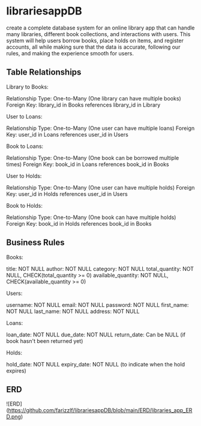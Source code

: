 # librariesappDB
create a complete database system for an online library app that can handle many libraries, different book collections, and interactions with users. This system will help users borrow books, place holds on items, and register accounts, all while making sure that the data is accurate, following our rules, and making the experience smooth for users.


## Table Relationships

Library to Books:

Relationship Type: One-to-Many (One library can have multiple books)
Foreign Key: library_id in Books references library_id in Library

User to Loans:

Relationship Type: One-to-Many (One user can have multiple loans)
Foreign Key: user_id in Loans references user_id in Users

Book to Loans:

Relationship Type: One-to-Many (One book can be borrowed multiple times)
Foreign Key: book_id in Loans references book_id in Books

User to Holds:

Relationship Type: One-to-Many (One user can have multiple holds)
Foreign Key: user_id in Holds references user_id in Users

Book to Holds:

Relationship Type: One-to-Many (One book can have multiple holds)
Foreign Key: book_id in Holds references book_id in Books


## Business Rules

Books:

title: NOT NULL
author: NOT NULL
category: NOT NULL
total_quantity: NOT NULL, CHECK(total_quantity >= 0)
available_quantity: NOT NULL, CHECK(available_quantity >= 0)

Users:

username: NOT NULL
email: NOT NULL
password: NOT NULL
first_name: NOT NULL
last_name: NOT NULL
address: NOT NULL

Loans:

loan_date: NOT NULL
due_date: NOT NULL
return_date: Can be NULL (if book hasn't been returned yet)

Holds:

hold_date: NOT NULL
expiry_date: NOT NULL (to indicate when the hold expires)

## ERD

![ERD] (https://github.com/farizzlf/librariesappDB/blob/main/ERD/libraries_app_ERD.png)
